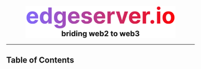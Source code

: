 <p align="center">
  <picture>
    <source media="(prefers-color-scheme: dark)" srcset="./assets/banner2_white.png">
    <img alt="edgeserver.io bridging web2 to web3" src="./assets/banner2_black.png" style="width: 400px;">
  </picture>
</p>

---

## Table of Contents
